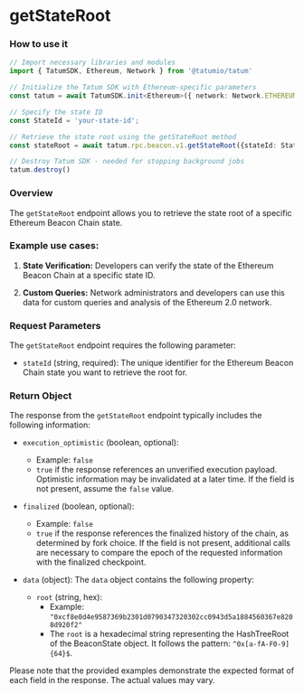 # getStateRoot

### How to use it

```typescript
// Import necessary libraries and modules
import { TatumSDK, Ethereum, Network } from '@tatumio/tatum'

// Initialize the Tatum SDK with Ethereum-specific parameters
const tatum = await TatumSDK.init<Ethereum>({ network: Network.ETHEREUM_HOLESKY })

// Specify the state ID
const StateId = 'your-state-id';

// Retrieve the state root using the getStateRoot method
const stateRoot = await tatum.rpc.beacon.v1.getStateRoot({stateId: StateId});

// Destroy Tatum SDK - needed for stopping background jobs
tatum.destroy()
```

### Overview

The `getStateRoot` endpoint allows you to retrieve the state root of a specific Ethereum Beacon Chain state.

### Example use cases:

1. **State Verification:** 
   Developers can verify the state of the Ethereum Beacon Chain at a specific state ID.
   
2. **Custom Queries:** 
   Network administrators and developers can use this data for custom queries and analysis of the Ethereum 2.0 network.

### Request Parameters

The `getStateRoot` endpoint requires the following parameter:

- `stateId` (string, required):
  The unique identifier for the Ethereum Beacon Chain state you want to retrieve the root for.

### Return Object

The response from the `getStateRoot` endpoint typically includes the following information:

- `execution_optimistic` (boolean, optional):
  - Example: `false`
  - `true` if the response references an unverified execution payload. Optimistic information may be invalidated at a later time. If the field is not present, assume the `false` value.

- `finalized` (boolean, optional):
  - Example: `false`
  - `true` if the response references the finalized history of the chain, as determined by fork choice. If the field is not present, additional calls are necessary to compare the epoch of the requested information with the finalized checkpoint.

- `data` (object):
  The `data` object contains the following property:

  - `root` (string, hex):
    - Example: `"0xcf8e0d4e9587369b2301d0790347320302cc0943d5a1884560367e8208d920f2"`
    - The `root` is a hexadecimal string representing the HashTreeRoot of the BeaconState object. It follows the pattern: `^0x[a-fA-F0-9]{64}$`.

Please note that the provided examples demonstrate the expected format of each field in the response. The actual values may vary.

